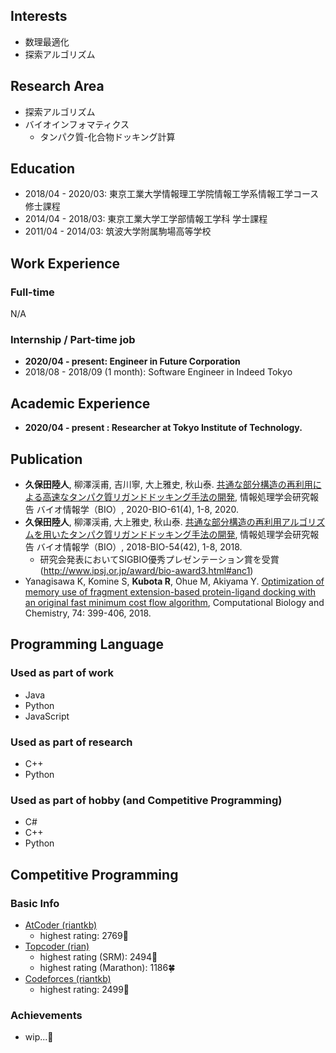 ## Interests
- 数理最適化
- 探索アルゴリズム

## Research Area
- 探索アルゴリズム
- バイオインフォマティクス
  - タンパク質-化合物ドッキング計算

## Education
- 2018/04 - 2020/03: 東京工業大学情報理工学院情報工学系情報工学コース 修士課程
- 2014/04 - 2018/03: 東京工業大学工学部情報工学科 学士課程
- 2011/04 - 2014/03: 筑波大学附属駒場高等学校

## Work Experience
### Full-time
N/A

### Internship / Part-time job
- **2020/04 - present: Engineer in Future Corporation**
- 2018/08 - 2018/09 (1 month): Software Engineer in Indeed Tokyo

## Academic Experience
- **2020/04 - present : Researcher at Tokyo Institute of Technology.**

## Publication
- **久保田陸人**, 柳澤渓甫, 吉川寧, 大上雅史, 秋山泰. [共通な部分構造の再利用による高速なタンパク質リガンドドッキング手法の開発](http://id.nii.ac.jp/1001/00203777/), 情報処理学会研究報告 バイオ情報学（BIO）, 2020-BIO-61(4), 1-8, 2020.
- **久保田陸人**, 柳澤渓甫, 大上雅史, 秋山泰. [共通な部分構造の再利用アルゴリズムを用いたタンパク質リガンドドッキング手法の開発](http://id.nii.ac.jp/1001/00189647/), 情報処理学会研究報告 バイオ情報学（BIO）, 2018-BIO-54(42), 1-8, 2018.
  - 研究会発表においてSIGBIO優秀プレゼンテーション賞を受賞 (http://www.ipsj.or.jp/award/bio-award3.html#anc1)
- Yanagisawa K, Komine S, **Kubota R**, Ohue M, Akiyama Y. [Optimization of memory use of fragment extension-based protein-ligand docking with an original fast minimum cost flow algorithm](https://doi.org/10.1016/j.compbiolchem.2018.03.013), Computational Biology and Chemistry, 74: 399-406, 2018.


## Programming Language
### Used as part of work
- Java
- Python
- JavaScript

### Used as part of research
- C++
- Python

### Used as part of hobby (and Competitive Programming)
- C#
- C++
- Python

## Competitive Programming
### Basic Info
- [AtCoder (riantkb)](https://atcoder.jp/users/riantkb/)
  - highest rating: 2769🍊
- [Topcoder (rian)](https://www.topcoder.com/members/rian/)
  - highest rating (SRM): 2494🍎
  - highest rating (Marathon): 1186🍀
- [Codeforces (riantkb)](https://codeforces.com/profile/riantkb/)
  - highest rating: 2499🍎

### Achievements
- wip...🚧

